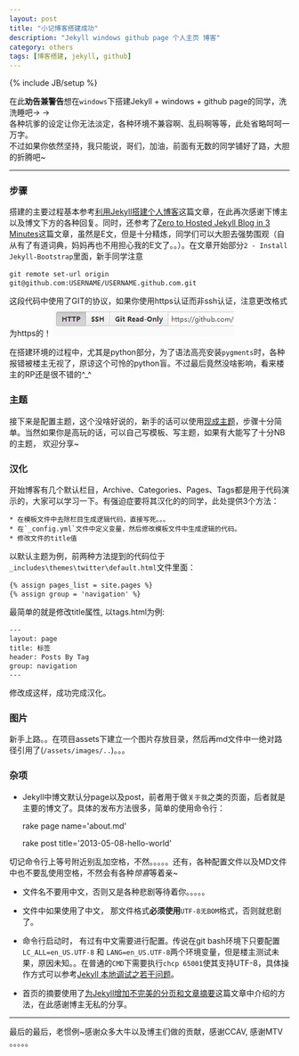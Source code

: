 ```yaml
---
layout: post
title: "小记博客搭建成功"
description: "Jekyll windows github page 个人主页 博客"
category: others
tags: [博客搭建, jekyll, github]
---
```

{% include JB/setup %}

在此**劝告兼警告**想在`windows`下搭建Jekyll + windows + github page的同学，洗洗睡吧→ →  
各种坑爹的设定让你无法淡定，各种环境不兼容啊、乱码啊等等，此处省略呵呵一万字。  
不过如果你依然坚持，我只能说，哥们，加油，前面有无数的同学铺好了路，大胆的折腾吧~

***

### 步骤
搭建的主要过程基本参考[利用Jekyll搭建个人博客](http://www.mceiba.com/develop/jekyll-introduction.html)这篇文章，在此再次感谢下博主以及博文下方的各种回复。同时，还参考了[Zero to Hosted Jekyll Blog in 3 Minutes](http://jekyllbootstrap.com/)这篇文章，虽然是E文，但是十分精炼，同学们可以大胆去强势围观（自从有了有道词典，妈妈再也不用担心我的E文了。。）。在文章开始部分`2 - Install Jekyll-Bootstrap`里面，新手同学注意  

	git remote set-url origin git@github.com:USERNAME/USERNAME.github.com.git  
这段代码中使用了GIT的协议，如果你使用https认证而非ssh认证，注意更改格式为https的！
![git仓库地址切换](/assets/images/2013-05/github-link.png)

在搭建环境的过程中，尤其是python部分，为了语法高亮安装`pygments`时，各种报错被楼主无视了，原谅这个可怜的python盲。不过最后竟然没啥影响，看来楼主的RP还是很不错的^_^

### 主题
接下来是配置主题，这个没啥好说的，新手的话可以使用[现成主题](http://themes.jekyllbootstrap.com/)，步骤十分简单。当然如果你是高玩的话，可以自己写模板、写主题，如果有大能写了十分NB的主题， 欢迎分享~

### 汉化
开始博客有几个默认栏目，Archive、Categories、Pages、Tags都是用于代码演示的，大家可以学习一下。有强迫症要将其汉化的的同学，此处提供3个方法：  

	* 在模板文件中去除栏目生成逻辑代码，直接写死。。。
	* 在`_config.yml`文件中定义变量，然后修改模板文件中生成逻辑的代码。
	* 修改文件的title值

以默认主题为例，前两种方法提到的代码位于`_includes\themes\twitter\default.html`文件里面：  
  
	{% assign pages_list = site.pages %}
    {% assign group = 'navigation' %}
最简单的就是修改title属性, 以tags.html为例:  

	---
	layout: page
	title: 标签
	header: Posts By Tag
	group: navigation
	---
修改成这样，成功完成汉化。

### 图片

新手上路。。在项目assets下建立一个图片存放目录，然后再md文件中一绝对路径引用了(`/assets/images/..`)。。。


### 杂项
  * Jekyll中博文默认分page以及post，前者用于做`关于我`之类的页面，后者就是主要的博文了。具体的发布方法很多，简单的使用命令行：  
	
	rake page name='about.md'  

	rake post title='2013-05-08-hello-world'  

  切记命令行上等号附近别乱加空格，不然。。。。。还有，各种配置文件以及MD文件中也不要乱使用空格，不然会有各种*惊喜*等着亲~

  * 文件名不要用中文，否则又是各种悲剧等待着你。。。。。

  * 文件中如果使用了中文， 那文件格式**必须使用**`UTF-8无BOM`格式，否则就悲剧了。

  * 命令行启动时， 有过有中文需要进行配置。传说在git bash环境下只要配置`LC_ALL=en_US.UTF-8` 和 `LANG=en_US.UTF-8`两个环境变量，但是楼主测试未果，原因未知。。在普通的`CMD`下需要执行`chcp 65001`使其支持UTF-8，具体操作方式可以参考[Jekyll 本地调试之若干问题](http://chxt6896.github.io/blog/2012/02/13/blog-jekyll-native.html)。  
  * 首页的摘要使用了[为Jekyll增加不完美的分页和文章摘要](http://kingauthur.info/2013/01/20/the-paginator-and-excerpt-in-jekyll/)这篇文章中介绍的方法，在此感谢博主无私的分享。

***
最后的最后，老惯例~感谢众多大牛以及博主们做的贡献，感谢CCAV, 感谢MTV 。。。。。